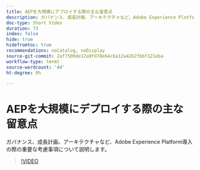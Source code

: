 ```yaml
---
title: AEPを大規模にデプロイする際の主な留意点
description: ガバナンス、成長計画、アーキテクチャなど、Adobe Experience Platform導入の際の重要な考慮事項について説明します。
doc-type: Short Video
duration: 73
index: false
hide: true
hidefromtoc: true
recommendations: noCatalog, noDisplay
source-git-commit: 2af7500de12a9fd78e64c6a12a42b2fbbf121eba
workflow-type: tm+mt
source-wordcount: '44'
ht-degree: 0%

---
```



# AEPを大規模にデプロイする際の主な留意点

ガバナンス、成長計画、アーキテクチャなど、Adobe Experience Platform導入の際の重要な考慮事項について説明します。

<!-- 62_S601_3442532_72_key-takeaways-for-deploying-aep-at-scale -->
>[!VIDEO](https://video.tv.adobe.com/v/3458314/?learn=on&enablevpops=true)
